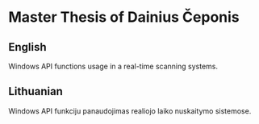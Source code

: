 # Master Thesis of Dainius Čeponis

## English
Windows API functions usage in a real-time scanning systems.

## Lithuanian
Windows API funkciju panaudojimas realiojo laiko nuskaitymo sistemose.
